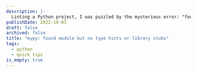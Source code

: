 ```yaml
---
description: |-
  Linting a Python project, I was puzzled by the mysterious error: "found module but no type hints or library stubs" from mypy. The module was my own, with Pydantic definitions everywhere, so why the error? I was missing init.py files in some parent folders.
publishDate: 2022-10-03
draft: false
archived: false
title: "mypy: found module but no type hints or library stubs"
tags:
  - python
  - quick tips
is_empty: true
---
```

